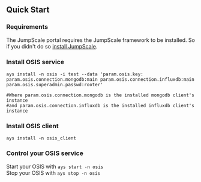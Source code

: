## Quick Start

### Requirements

The JumpScale portal requires the JumpScale framework to be installed.
So if you didn't do so [install JumpScale](../Core/Install.md).


### Install OSIS service

```
ays install -n osis -i test --data 'param.osis.key: param.osis.connection.mongodb:main param.osis.connection.influxdb:main param.osis.superadmin.passwd:rooter'

#Where param.osis.connection.mongodb is the installed mongodb client's instance
#and param.osis.connection.influxdb is the installed influxdb client's instance

```



### Install OSIS client

```
ays install -n osis_client
```

### Control your OSIS service

Start your OSIS with `ays start -n osis`  
Stop your OSIS with `ays stop -n osis`

